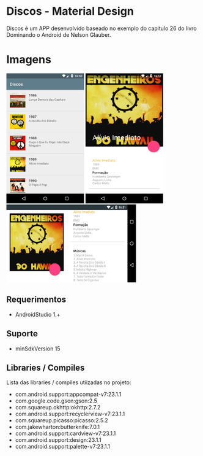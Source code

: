 Discos - Material Design
============================

Discos é um APP desenvolvido baseado no exemplo do capitulo 26 do livro Dominando o Android de Nelson Glauber.

Imagens
======================
<img  src="https://raw.githubusercontent.com/adalbertofjr/material-design-discos/master/images-git/lista_discos.png" width="203" height="339" />
<img  src="https://raw.githubusercontent.com/adalbertofjr/material-design-discos/master/images-git/detalhe_discos.png" width="203" height="339" />
<img  src="https://raw.githubusercontent.com/adalbertofjr/material-design-discos/master/images-git/detalhe_discos_land.png" width="339" height="203" />

## Requerimentos ##

* AndroidStudio 1.+

## Suporte ##

* minSdkVersion 15

## Libraries / Compiles ##

Lista das libraries / compiles utiizadas no projeto:

* com.android.support:appcompat-v7:23.1.1
* com.google.code.gson:gson:2.5
* com.squareup.okhttp:okhttp:2.7.2
* com.android.support:recyclerview-v7:23.1.1
* com.squareup.picasso:picasso:2.5.2
* com.jakewharton:butterknife:7.0.1
* com.android.support:cardview-v7:23.1.1
* com.android.support:design:23.1.1
* com.android.support:palette-v7:23.1.1
